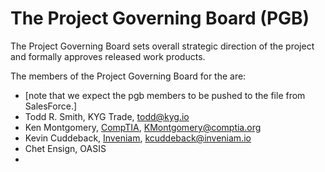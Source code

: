 # The <open-project-name> Project Governing Board (PGB)

The <open-project-name> Project Governing Board sets overall strategic direction of the project and formally approves released work products. 

The members of the Project Governing Board for the <open-project-name> are: 

- [note that we expect the pgb members to be pushed to the file from SalesForce.]
- Todd R. Smith, KYG Trade, [todd@kyg.io](mailto:todd@kyg.io)
- Ken Montgomery, [CompTIA](https://www.comptia.org/home), [KMontgomery@comptia.org](mailto:KMontgomery@comptia.org)
- Kevin Cuddeback, [Inveniam](https://inveniam.io/), [kcuddeback@inveniam.io](mailto:kcuddeback@inveniam.io)
- Chet Ensign, OASIS
-
